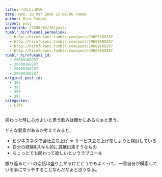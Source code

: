 ```yaml
---
title: 心地よい飲み
date: Mon, 10 Mar 2008 15:00:00 +0000
author: Hiro Fukami
layout: post
permalink: /2008/03/10/post/
tumblr_hirofukami_permalink:
  - http://hirofukami.tumblr.com/post/29609168287
  - http://hirofukami.tumblr.com/post/29609168287
  - http://hirofukami.tumblr.com/post/29609168287
  - http://hirofukami.tumblr.com/post/29609168287
tumblr_hirofukami_id:
  - 29609168287
  - 29609168287
  - 29609168287
  - 29609168287
original_post_id:
  - 395
  - 395
  - 395
  - 395
categories:
  - Life
---
```

<div class="section">
  <p>
    終わった時に心地よいと思う飲みは確かにあるなぁと思う。
  </p>
  
  <p>
    どんな要素があるか考えてみると、
  </p>
  
  <ul>
    <li>
      ビジネスネタで会社立ち上げ or サービス立ち上げをしようと検討している
    </li>
    <li>
      自分の経験&スキル的に貢献出来そうなもの
    </li>
    <li>
      ちょっとでも関わって欲しいというラブコール
    </li>
  </ul>
  
  <p>
    振り返ると♂♀の恋話は盛り上がるけどどうでもよくって、一番自分が模索している事にマッチすることなんだなぁと思うなぁ。
  </p>
</div>